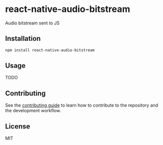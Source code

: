 # react-native-audio-bitstream

Audio bitstream sent to JS

## Installation

```sh
npm install react-native-audio-bitstream
```

## Usage

TODO

## Contributing

See the [contributing guide](CONTRIBUTING.md) to learn how to contribute to the repository and the development workflow.

## License

MIT
